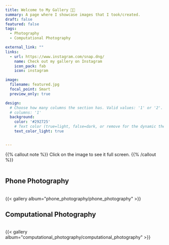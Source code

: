 ```yaml
---
title: Welcome to My Gallery 🧑‍📸
summary: A page where I showcase images that I took/created.
draft: false
featured: false
tags:
  - Photography
  - Computational Photography

external_link: ""
links:
  - url: https://www.instagram.com/snap.dng/
    name: Check out my gallery on Instagram
    icon_pack: fab
    icon: instagram

image:
  filename: featured.jpg
  focal_point: Smart
  preview_only: true

design:
  # Choose how many columns the section has. Valid values: '1' or '2'.
  # columns: '1'
  background:
    color: '#292725'
    # Text color (true=light, false=dark, or remove for the dynamic theme color). 
    text_color_light: true


---
```

{{% callout note %}}
Click on the image to see it full screen.
{{% /callout %}}
<br>
<br>

## Phone Photography
<br>
{{< gallery album="phone_photography/phone_photography" >}}
<br>

## Computational Photography
<br>
{{< gallery album="computational_photography/computational_photography" >}}
